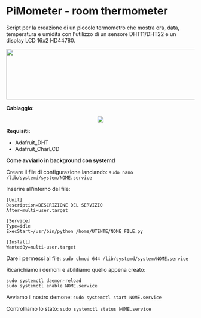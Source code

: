 # PiMometer - room thermometer
Script per la creazione di un piccolo termometro che mostra ora, data, temperatura e umidità con l'utilizzo di un sensore DHT11/DHT22 e un display LCD 16x2 HD44780.

<p align="center">
  <img src="https://github.com/Nicuz/Room_Thermometer/blob/master/images/display_data.jpg" width="600" height="136"
</p>

**Cablaggio:**

<p align="center">
  <img src="https://github.com/Nicuz/Room_Thermometer/blob/master/images/Raspberry%20Pi%2016x2%20LCD%20HD44780.png"
</p>

**Requisiti:**
* Adafruit_DHT
* Adafruit_CharLCD

**Come avviarlo in background con systemd**

Creare il file di configurazione lanciando:
`sudo nano /lib/systemd/system/NOME.service`

Inserire all'interno del file:
```
[Unit]
Description=DESCRIZIONE DEL SERVIZIO
After=multi-user.target

[Service]
Type=idle
ExecStart=/usr/bin/python /home/UTENTE/NOME_FILE.py

[Install]
WantedBy=multi-user.target
```
Dare i permessi al file:
`sudo chmod 644 /lib/systemd/system/NOME.service`

Ricarichiamo i demoni e abilitiamo quello appena creato:
```
sudo systemctl daemon-reload
sudo systemctl enable NOME.service
```
Avviamo il nostro demone:
`sudo systemctl start NOME.service`

Controlliamo lo stato:
`sudo systemctl status NOME.service`
